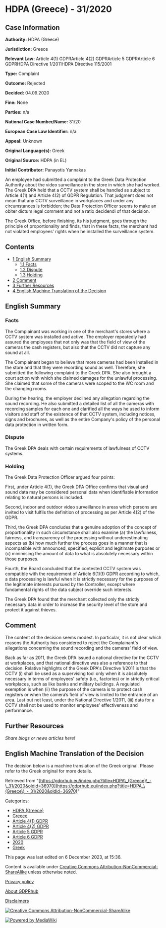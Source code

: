 # HDPA (Greece) - 31/2020

## Case Information

**Authority:** HDPA (Greece)

**Jurisdiction:** Greece

**Relevant Law:** Article 4(1) GDPRArticle 4(2) GDPRArticle 5 GDPRArticle 6 GDPRHDPA Directive 1/2011HDPA Directive 115/2001

**Type:** Complaint

**Outcome:** Rejected

**Decided:** 04.09.2020

**Fine:** None

**Parties:** n/a

**National Case Number/Name:** 31/20

**European Case Law Identifier:** n/a

**Appeal:** Unknown

**Original Language(s):** Greek

**Original Source:** HDPA (in EL)

**Initial Contributor:** Panayotis Yannakas

An employee had submitted a complaint to the Greek Data Protection Authority about the video surveillance in the store in which she had worked. The Greek DPA held that a CCTV system shall be handled as subject to Article 4(1) and Article 4(2) of GDPR Regulation. That judgment does not mean that any CCTV surveillance in workplaces and under any circumstances is forbidden; the Data Protection Officer seems to make an obiter dictum legal comment and not a ratio decidendi of that decision.

The Greek Office, before finishing, its his judgment, goes through the principle of proportionality and finds, that in these facts, the merchant had not violated employees' rights when he installed the surveillance system.

## Contents

*   [1 English Summary](#English_Summary)
    *   [1.1 Facts](#Facts)
    *   [1.2 Dispute](#Dispute)
    *   [1.3 Holding](#Holding)
*   [2 Comment](#Comment)
*   [3 Further Resources](#Further_Resources)
*   [4 English Machine Translation of the Decision](#English_Machine_Translation_of_the_Decision)

## English Summary

### Facts

The Complainant was working in one of the merchant's stores where a CCTV system was installed and active. The employer repeatedly had assured the employees that not only was that the field of view of the cameras the cash registers, but also that the CCTV did not capture any sound at all.

The Complainant began to believe that more cameras had been installed in the store and that they were recording sound as well. Therefore, she submitted the following complaint to the Greek DPA. She also brought a court action with which she claimed damages for the unlawful processing. She claimed that some of the cameras were scoped to the WC room and the changing rooms.

During the hearing, the employer declined any allegation regarding the sound recording. He also submitted a detailed list of all the cameras with recording samples for each one and clarified all the ways he used to inform visitors and staff of the existence of that CCTV system, including notices, signs and brochures, as well as the entire Company's policy of the personal data protection in written form.

### Dispute

The Greek DPA deals with certain requirements of lawfulness of CCTV systems.

### Holding

The Greek Data Protection Officer argued four points:

First, under Article 4(1), the Greek DPA Office confirms that visual and sound data may be considered personal data when identifiable information relating to natural persons is included.

Second, indoor and outdoor video surveillance in areas which persons are invited to visit fulfils the definition of processing as per Article 4(2) of the GDPR.

Third, the Greek DPA concludes that a genuine adoption of the concept of proportionality in such circumstance shall also examine (a) the lawfulness, fairness, and transparency of the processing without underestimating aspects as (b) how much further the process goes in a manner that is incompatible with announced, specified, explicit and legitimate purposes or (c) minimising the amount of data to what is absolutely necessary within those purposes.

Fourth, the Board concluded that the contested CCTV system was compatible with the requirement of Article 6(1)(f) GDPR according to which, a data processing is lawful when it is strictly necessary for the purposes of the legitimate interests pursued by the Controller, except where fundamental rights of the data subject override such interests.

The Greek DPA found that the merchant collected only the strictly necessary data in order to increase the security level of the store and protect it against thieves.

## Comment

The content of the decision seems modest. In particular, it is not clear which reasons the Authority has considered to reject the Complainant's allegations concerning the sound recording and the cameras' field of view.

Back as far as 2011, the Greek DPA issued a national directive for the CCTV at workplaces, and that national directive was also a reference to that decision. Relative highlights of the Greek DPA's Directive 1/2011 is that the CCTV (i) shall be used as a supervising tool only when it is absolutely necessary in terms of employees' safety (i.e., factories) or in strictly critical workplaces, such as like banks and military buildings. A regulated exemption is when (ii) the purpose of the camera is to protect cash registers or when the camera’s field of view is limited to the entrance of an area. Last but not least, under the National Directive 1/2011, (iii) data for a CCTV shall not be used to monitor employees' effectiveness and performance.

## Further Resources

_Share blogs or news articles here!_

## English Machine Translation of the Decision

The decision below is a machine translation of the Greek original. Please refer to the Greek original for more details.

Retrieved from "[https://gdprhub.eu/index.php?title=HDPA\_(Greece)\_-\_31/2020&oldid=36970](https://gdprhub.eu/index.php?title=HDPA_\(Greece\)_-_31/2020&oldid=36970)"

[Categories](/index.php?title=Special:Categories "Special:Categories"):

*   [HDPA (Greece)](/index.php?title=Category:HDPA_\(Greece\) "Category:HDPA (Greece)")
*   [Greece](/index.php?title=Category:Greece "Category:Greece")
*   [Article 4(1) GDPR](/index.php?title=Category:Article_4\(1\)_GDPR "Category:Article 4(1) GDPR")
*   [Article 4(2) GDPR](/index.php?title=Category:Article_4\(2\)_GDPR "Category:Article 4(2) GDPR")
*   [Article 5 GDPR](/index.php?title=Category:Article_5_GDPR "Category:Article 5 GDPR")
*   [Article 6 GDPR](/index.php?title=Category:Article_6_GDPR "Category:Article 6 GDPR")
*   [2020](/index.php?title=Category:2020 "Category:2020")
*   [Greek](/index.php?title=Category:Greek "Category:Greek")

This page was last edited on 6 December 2023, at 15:36.

Content is available under [Creative Commons Attribution-NonCommercial-ShareAlike](https://creativecommons.org/licenses/by-nc-sa/4.0/) unless otherwise noted.

[Privacy policy](/index.php?title=GDPRhub:Privacy_policy)

[About GDPRhub](/index.php?title=GDPRhub:About)

[Disclaimers](/index.php?title=GDPRhub:General_disclaimer)

[![Creative Commons Attribution-NonCommercial-ShareAlike](/resources/assets/licenses/cc-by-nc-sa.png)](https://creativecommons.org/licenses/by-nc-sa/4.0/)

[![Powered by MediaWiki](/resources/assets/poweredby_mediawiki_88x31.png)](https://www.mediawiki.org/)